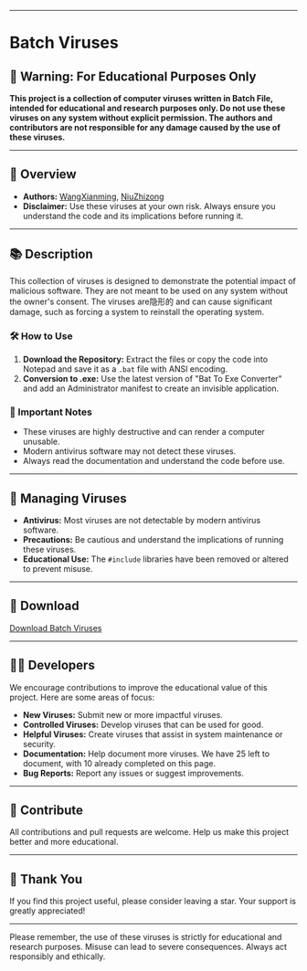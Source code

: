
---

# Batch Viruses

## 🚨 Warning: For Educational Purposes Only

**This project is a collection of computer viruses written in Batch File, intended for educational and research purposes only. Do not use these viruses on any system without explicit permission. The authors and contributors are not responsible for any damage caused by the use of these viruses.**

---

## 👀 Overview

- **Authors:** [WangXianming](https://github.com/muwenyan521/), [NiuZhizong](https://github.com/niuzhizong)
- **Disclaimer:** Use these viruses at your own risk. Always ensure you understand the code and its implications before running it.

---

## 📚 Description

This collection of viruses is designed to demonstrate the potential impact of malicious software. They are not meant to be used on any system without the owner's consent. The viruses are隐形的 and can cause significant damage, such as forcing a system to reinstall the operating system.

### 🛠️ How to Use

1. **Download the Repository:** Extract the files or copy the code into Notepad and save it as a `.bat` file with ANSI encoding.
2. **Conversion to .exe:** Use the latest version of "Bat To Exe Converter" and add an Administrator manifest to create an invisible application.

### 🚨 Important Notes

- These viruses are highly destructive and can render a computer unusable.
- Modern antivirus software may not detect these viruses.
- Always read the documentation and understand the code before use.

---

## 🔧 Managing Viruses

- **Antivirus:** Most viruses are not detectable by modern antivirus software.
- **Precautions:** Be cautious and understand the implications of running these viruses.
- **Educational Use:** The `#include` libraries have been removed or altered to prevent misuse.

---

## 💾 Download

[Download Batch Viruses](https://codeload.github.com/muwenyan521/batch-virus/zip/refs/heads/main)

---

## 👩‍💻 Developers

We encourage contributions to improve the educational value of this project. Here are some areas of focus:

- **New Viruses:** Submit new or more impactful viruses.
- **Controlled Viruses:** Develop viruses that can be used for good.
- **Helpful Viruses:** Create viruses that assist in system maintenance or security.
- **Documentation:** Help document more viruses. We have 25 left to document, with 10 already completed on this page.
- **Bug Reports:** Report any issues or suggest improvements.

---

## 🌟 Contribute

All contributions and pull requests are welcome. Help us make this project better and more educational.

---

## 💖 Thank You

If you find this project useful, please consider leaving a star. Your support is greatly appreciated!

---

Please remember, the use of these viruses is strictly for educational and research purposes. Misuse can lead to severe consequences. Always act responsibly and ethically.
